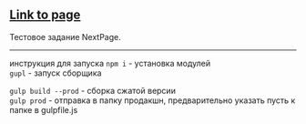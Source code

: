 ## [Link to page](https://poliakh.github.io/myportfolio/site/floaat)  

Тестовое задание NextPage.

---
инструкция для запуска
`npm i` - установка  модулей  
`gupl` - запуск сборщика  


`gulp build --prod` - сборка сжатой версии   
`gulp prod` -  отправка в папку продакшн, предварительно указать пусть к папке в   gulpfile.js  

